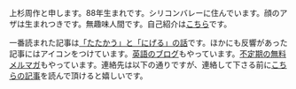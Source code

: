 上杉周作と申します。88年生まれです。シリコンバレーに住んでいます。顔のアザは生まれつきです。無趣味人間です。自己紹介は[こちら](/#about)です。

一番読まれた記事は[「たたかう」と「にげる」の話](/post/66112027707/y)です。ほかにも反響があった記事には<i class="fa fa-bullhorn"></i>アイコンをつけています。[英語のブログ](http://chibicode.com)もやっています。[不定期の無料メルマガ](http://bit.ly/chibimail)もやっています。連絡先は以下の通りですが、連絡して下さる前に[こちらの記事](/why-blog)を読んで頂けると嬉しいです。
